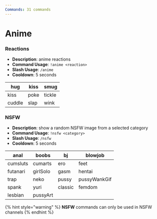 ```yaml
---
Commands: 31 commands
---
```


# Anime

### Reactions

* **Description**: anime reactions
* **Command Usage**: `!anime <reaction>`&#x20;
* **Slash Usage**: `/anime`
* **Cooldown**: 5 seconds

| hug    | kiss | smug   |
| ------ | ---- | ------ |
| kiss   | poke | tickle |
| cuddle | slap | wink   |

### NSFW

* **Description**: show a random NSFW image from a selected category
* **Command Usage**: `!nsfw <category>`
* **Slash Usage**: `/nsfw`
* **Cooldown**: 5 seconds

| anal     | boobs    | bj      | blowjob      |
| -------- | -------- | ------- | ------------ |
| cumsluts | cumarts  | ero     | feet         |
| futanari | girlSolo | gasm    | hentai       |
| trap     | neko     | pussy   | pussyWankGif |
| spank    | yuri     | classic | femdom       |
| lesbian  | pussyArt |         |              |

{% hint style="warning" %}
**NSFW** commands can only be used in NSFW channels
{% endhint %}